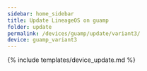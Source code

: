 ```yaml
---
sidebar: home_sidebar
title: Update LineageOS on guamp
folder: update
permalink: /devices/guamp/update/variant3/
device: guamp_variant3
---
```

{% include templates/device_update.md %}
